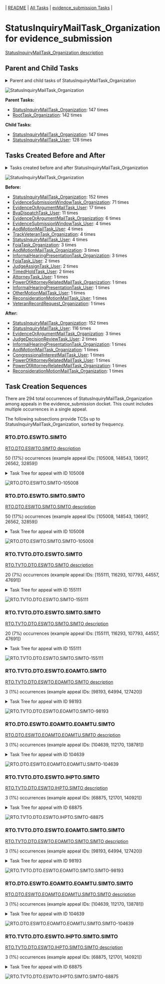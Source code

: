<!-- DO NOT EDIT THIS FILE.  This file is autogenerated. -->
| [README](../README.md) | [All Tasks](../alltasks.md) | [evidence_submission Tasks](tasklist.md) |

# StatusInquiryMailTask_Organization for evidence_submission

[StatusInquiryMailTask_Organization description](../descr/StatusInquiryMailTask_Organization.md)

## Parent and Child Tasks

<details><summary markdown='span'>Parent and child tasks of StatusInquiryMailTask_Organization
</summary>

```
digraph G {
rankdir=LR;
node [shape=box]
"StatusInquiryMailTask_Organization" -> "StatusInquiryMailTask_Organization" [label=147]
"StatusInquiryMailTask_Organization" -> "StatusInquiryMailTask_User" [label=128]
"StatusInquiryMailTask_Organization" -> "StatusInquiryMailTask_Organization" [label=147]
"RootTask_Organization" -> "StatusInquiryMailTask_Organization" [label=142]
}
```
</details>

![StatusInquiryMailTask_Organization](dot/StatusInquiryMailTask_Organization-parentchild.dot.png)

**Parent Tasks:**

   * [StatusInquiryMailTask_Organization](StatusInquiryMailTask_Organization.md): 147 times
   * [RootTask_Organization](RootTask_Organization.md): 142 times

**Child Tasks:**

   * [StatusInquiryMailTask_Organization](StatusInquiryMailTask_Organization.md): 147 times
   * [StatusInquiryMailTask_User](StatusInquiryMailTask_User.md): 128 times

## Tasks Created Before and After

<details><summary markdown='span'>Tasks created before and after StatusInquiryMailTask_Organization</summary>

```
digraph G {
rankdir=LR;

"StatusInquiryMailTask_Organization" -> "StatusInquiryMailTask_Organization" [label=152]
"StatusInquiryMailTask_Organization" -> "StatusInquiryMailTask_User" [label=116]
"StatusInquiryMailTask_Organization" -> "EvidenceOrArgumentMailTask_Organization" [label=3]
"StatusInquiryMailTask_Organization" -> "JudgeDecisionReviewTask_User" [label=2]
"StatusInquiryMailTask_Organization" -> "ReconsiderationMotionMailTask_Organization" [label=1]
"StatusInquiryMailTask_Organization" -> "PowerOfAttorneyRelatedMailTask_User" [label=1]
"StatusInquiryMailTask_Organization" -> "PowerOfAttorneyRelatedMailTask_Organization" [label=1]
"StatusInquiryMailTask_Organization" -> "InformalHearingPresentationTask_Organization" [label=1]
"StatusInquiryMailTask_Organization" -> "CongressionalInterestMailTask_User" [label=1]
"StatusInquiryMailTask_Organization" -> "AodMotionMailTask_Organization" [label=1]
"StatusInquiryMailTask_Organization" -> "StatusInquiryMailTask_Organization" [label=152]
"EvidenceSubmissionWindowTask_Organization" -> "StatusInquiryMailTask_Organization" [label=71]
"EvidenceOrArgumentMailTask_User" -> "StatusInquiryMailTask_Organization" [label=17]
"BvaDispatchTask_User" -> "StatusInquiryMailTask_Organization" [label=11]
"EvidenceOrArgumentMailTask_Organization" -> "StatusInquiryMailTask_Organization" [label=6]
"TrackVeteranTask_Organization" -> "StatusInquiryMailTask_Organization" [label=4]
"StatusInquiryMailTask_User" -> "StatusInquiryMailTask_Organization" [label=4]
"EvidenceSubmissionWindowTask_User" -> "StatusInquiryMailTask_Organization" [label=4]
"AodMotionMailTask_User" -> "StatusInquiryMailTask_Organization" [label=4]
"InformalHearingPresentationTask_Organization" -> "StatusInquiryMailTask_Organization" [label=3]
"FoiaTask_Organization" -> "StatusInquiryMailTask_Organization" [label=3]
"AodMotionMailTask_Organization" -> "StatusInquiryMailTask_Organization" [label=3]
"TimedHoldTask_User" -> "StatusInquiryMailTask_Organization" [label=2]
"JudgeAssignTask_User" -> "StatusInquiryMailTask_Organization" [label=2]
"FoiaTask_User" -> "StatusInquiryMailTask_Organization" [label=2]
"VeteranRecordRequest_Organization" -> "StatusInquiryMailTask_Organization" [label=1]
"ReconsiderationMotionMailTask_User" -> "StatusInquiryMailTask_Organization" [label=1]
"PowerOfAttorneyRelatedMailTask_Organization" -> "StatusInquiryMailTask_Organization" [label=1]
"OtherMotionMailTask_User" -> "StatusInquiryMailTask_Organization" [label=1]
"InformalHearingPresentationTask_User" -> "StatusInquiryMailTask_Organization" [label=1]
"AttorneyTask_User" -> "StatusInquiryMailTask_Organization" [label=1]
}
```
</details>

![StatusInquiryMailTask_Organization](dot/StatusInquiryMailTask_Organization.dot.png)

**Before:**

   * [StatusInquiryMailTask_Organization](StatusInquiryMailTask_Organization.md): 152 times
   * [EvidenceSubmissionWindowTask_Organization](EvidenceSubmissionWindowTask_Organization.md): 71 times
   * [EvidenceOrArgumentMailTask_User](EvidenceOrArgumentMailTask_User.md): 17 times
   * [BvaDispatchTask_User](BvaDispatchTask_User.md): 11 times
   * [EvidenceOrArgumentMailTask_Organization](EvidenceOrArgumentMailTask_Organization.md): 6 times
   * [EvidenceSubmissionWindowTask_User](EvidenceSubmissionWindowTask_User.md): 4 times
   * [AodMotionMailTask_User](AodMotionMailTask_User.md): 4 times
   * [TrackVeteranTask_Organization](TrackVeteranTask_Organization.md): 4 times
   * [StatusInquiryMailTask_User](StatusInquiryMailTask_User.md): 4 times
   * [FoiaTask_Organization](FoiaTask_Organization.md): 3 times
   * [AodMotionMailTask_Organization](AodMotionMailTask_Organization.md): 3 times
   * [InformalHearingPresentationTask_Organization](InformalHearingPresentationTask_Organization.md): 3 times
   * [FoiaTask_User](FoiaTask_User.md): 2 times
   * [JudgeAssignTask_User](JudgeAssignTask_User.md): 2 times
   * [TimedHoldTask_User](TimedHoldTask_User.md): 2 times
   * [AttorneyTask_User](AttorneyTask_User.md): 1 times
   * [PowerOfAttorneyRelatedMailTask_Organization](PowerOfAttorneyRelatedMailTask_Organization.md): 1 times
   * [InformalHearingPresentationTask_User](InformalHearingPresentationTask_User.md): 1 times
   * [OtherMotionMailTask_User](OtherMotionMailTask_User.md): 1 times
   * [ReconsiderationMotionMailTask_User](ReconsiderationMotionMailTask_User.md): 1 times
   * [VeteranRecordRequest_Organization](VeteranRecordRequest_Organization.md): 1 times

**After:**

   * [StatusInquiryMailTask_Organization](StatusInquiryMailTask_Organization.md): 152 times
   * [StatusInquiryMailTask_User](StatusInquiryMailTask_User.md): 116 times
   * [EvidenceOrArgumentMailTask_Organization](EvidenceOrArgumentMailTask_Organization.md): 3 times
   * [JudgeDecisionReviewTask_User](JudgeDecisionReviewTask_User.md): 2 times
   * [InformalHearingPresentationTask_Organization](InformalHearingPresentationTask_Organization.md): 1 times
   * [AodMotionMailTask_Organization](AodMotionMailTask_Organization.md): 1 times
   * [CongressionalInterestMailTask_User](CongressionalInterestMailTask_User.md): 1 times
   * [PowerOfAttorneyRelatedMailTask_User](PowerOfAttorneyRelatedMailTask_User.md): 1 times
   * [PowerOfAttorneyRelatedMailTask_Organization](PowerOfAttorneyRelatedMailTask_Organization.md): 1 times
   * [ReconsiderationMotionMailTask_Organization](ReconsiderationMotionMailTask_Organization.md): 1 times

## Task Creation Sequences

There are 294 total occurrences of StatusInquiryMailTask_Organization among appeals in the evidence_submission docket.  This count includes multiple occurrences in a single appeal.

The following subsections provide TCSs up to StatusInquiryMailTask_Organization, sorted by frequency.

### RTO.DTO.ESWTO.SIMTO

[RTO.DTO.ESWTO.SIMTO description](../descr/RTO.DTO.ESWTO.SIMTO.md)

50 (17%) occurrences (example appeal IDs: [105008, 148543, 136917, 26562, 32859])

<details><summary markdown='span'>Task Tree for appeal with ID 105008</summary>

```
@startuml
skinparam {
  ObjectBorderColor #555
  ObjectBorderThickness 0
  ObjectFontStyle bold
  ObjectFontSize 14
  ObjectAttributeFontColor #333
  ObjectAttributeFontSize 12
}
  object 0.RootTask #8dd3c7 {
Organization
}
  object 1.TrackVeteranTask #bebada {
Organization
}
  object 2.DistributionTask #ffffb3 {
Organization
}
  object 3.EvidenceSubmissionWindowTask #fccde5 {
Organization
}
  object 4.StatusInquiryMailTask #fb8072 {
Organization  <back:white>    </back>
}
  object 5.StatusInquiryMailTask #fb8072 {
Organization  <back:white>    </back>
}
  object 6.StatusInquiryMailTask #fb8072 {
User
}
  object 7.PowerOfAttorneyRelatedMailTask #bc80bd {
Organization
}
  object 8.PowerOfAttorneyRelatedMailTask #bc80bd {
Organization
}
  object 9.PowerOfAttorneyRelatedMailTask #bc80bd {
User
}
  object 10.PowerOfAttorneyRelatedMailTask #bc80bd {
User
}
  object 11.AodMotionMailTask #d9d9d9 {
Organization
}
  object 12.AodMotionMailTask #d9d9d9 {
Organization
}
  object 13.AodMotionMailTask #d9d9d9 {
User
}
  object 14.PowerOfAttorneyRelatedMailTask #bc80bd {
Organization
}
  object 15.PowerOfAttorneyRelatedMailTask #bc80bd {
Organization
}
  object 16.PowerOfAttorneyRelatedMailTask #bc80bd {
User
}
  object 17.TimedHoldTask #fccde5 {
User
}
  object 18.TrackVeteranTask #bebada {
Organization
}
  object 19.InformalHearingPresentationTask #fdb462 {
Organization
}
  object 20.InformalHearingPresentationTask #fdb462 {
User
}
  object 21.JudgeAssignTask #ccebc5 {
User
}
  object 22.JudgeDecisionReviewTask #d9d9d9 {
User
}
  object 23.AttorneyTask #bc80bd {
User
}
  object 24.ScheduleHearingColocatedTask #ccebc5 {
Organization
}
0.RootTask -- 1.TrackVeteranTask
0.RootTask -- 2.DistributionTask
2.DistributionTask -- 3.EvidenceSubmissionWindowTask
0.RootTask -- 4.StatusInquiryMailTask
4.StatusInquiryMailTask -- 5.StatusInquiryMailTask
5.StatusInquiryMailTask -- 6.StatusInquiryMailTask
2.DistributionTask -- 7.PowerOfAttorneyRelatedMailTask
7.PowerOfAttorneyRelatedMailTask -- 8.PowerOfAttorneyRelatedMailTask
8.PowerOfAttorneyRelatedMailTask -- 9.PowerOfAttorneyRelatedMailTask
8.PowerOfAttorneyRelatedMailTask -- 10.PowerOfAttorneyRelatedMailTask
0.RootTask -- 11.AodMotionMailTask
11.AodMotionMailTask -- 12.AodMotionMailTask
12.AodMotionMailTask -- 13.AodMotionMailTask
2.DistributionTask -- 14.PowerOfAttorneyRelatedMailTask
14.PowerOfAttorneyRelatedMailTask -- 15.PowerOfAttorneyRelatedMailTask
15.PowerOfAttorneyRelatedMailTask -- 16.PowerOfAttorneyRelatedMailTask
16.PowerOfAttorneyRelatedMailTask -- 17.TimedHoldTask
0.RootTask -- 18.TrackVeteranTask
2.DistributionTask -- 19.InformalHearingPresentationTask
19.InformalHearingPresentationTask -- 20.InformalHearingPresentationTask
0.RootTask -- 21.JudgeAssignTask
0.RootTask -- 22.JudgeDecisionReviewTask
22.JudgeDecisionReviewTask -- 23.AttorneyTask
23.AttorneyTask -- 24.ScheduleHearingColocatedTask
@enduml
```
</details>

![RTO.DTO.ESWTO.SIMTO-105008](uml/RTO.DTO.ESWTO.SIMTO-105008.png)

### RTO.DTO.ESWTO.SIMTO.SIMTO

[RTO.DTO.ESWTO.SIMTO.SIMTO description](../descr/RTO.DTO.ESWTO.SIMTO.SIMTO.md)

50 (17%) occurrences (example appeal IDs: [105008, 148543, 136917, 26562, 32859])

<details><summary markdown='span'>Task Tree for appeal with ID 105008</summary>

```
@startuml
skinparam {
  ObjectBorderColor #555
  ObjectBorderThickness 0
  ObjectFontStyle bold
  ObjectFontSize 14
  ObjectAttributeFontColor #333
  ObjectAttributeFontSize 12
}
  object 0.RootTask #8dd3c7 {
Organization
}
  object 1.TrackVeteranTask #bebada {
Organization
}
  object 2.DistributionTask #ffffb3 {
Organization
}
  object 3.EvidenceSubmissionWindowTask #fccde5 {
Organization
}
  object 4.StatusInquiryMailTask #fb8072 {
Organization  <back:white>    </back>
}
  object 5.StatusInquiryMailTask #fb8072 {
Organization  <back:white>    </back>
}
  object 6.StatusInquiryMailTask #fb8072 {
User
}
  object 7.PowerOfAttorneyRelatedMailTask #bc80bd {
Organization
}
  object 8.PowerOfAttorneyRelatedMailTask #bc80bd {
Organization
}
  object 9.PowerOfAttorneyRelatedMailTask #bc80bd {
User
}
  object 10.PowerOfAttorneyRelatedMailTask #bc80bd {
User
}
  object 11.AodMotionMailTask #d9d9d9 {
Organization
}
  object 12.AodMotionMailTask #d9d9d9 {
Organization
}
  object 13.AodMotionMailTask #d9d9d9 {
User
}
  object 14.PowerOfAttorneyRelatedMailTask #bc80bd {
Organization
}
  object 15.PowerOfAttorneyRelatedMailTask #bc80bd {
Organization
}
  object 16.PowerOfAttorneyRelatedMailTask #bc80bd {
User
}
  object 17.TimedHoldTask #fccde5 {
User
}
  object 18.TrackVeteranTask #bebada {
Organization
}
  object 19.InformalHearingPresentationTask #fdb462 {
Organization
}
  object 20.InformalHearingPresentationTask #fdb462 {
User
}
  object 21.JudgeAssignTask #ccebc5 {
User
}
  object 22.JudgeDecisionReviewTask #d9d9d9 {
User
}
  object 23.AttorneyTask #bc80bd {
User
}
  object 24.ScheduleHearingColocatedTask #ccebc5 {
Organization
}
0.RootTask -- 1.TrackVeteranTask
0.RootTask -- 2.DistributionTask
2.DistributionTask -- 3.EvidenceSubmissionWindowTask
0.RootTask -- 4.StatusInquiryMailTask
4.StatusInquiryMailTask -- 5.StatusInquiryMailTask
5.StatusInquiryMailTask -- 6.StatusInquiryMailTask
2.DistributionTask -- 7.PowerOfAttorneyRelatedMailTask
7.PowerOfAttorneyRelatedMailTask -- 8.PowerOfAttorneyRelatedMailTask
8.PowerOfAttorneyRelatedMailTask -- 9.PowerOfAttorneyRelatedMailTask
8.PowerOfAttorneyRelatedMailTask -- 10.PowerOfAttorneyRelatedMailTask
0.RootTask -- 11.AodMotionMailTask
11.AodMotionMailTask -- 12.AodMotionMailTask
12.AodMotionMailTask -- 13.AodMotionMailTask
2.DistributionTask -- 14.PowerOfAttorneyRelatedMailTask
14.PowerOfAttorneyRelatedMailTask -- 15.PowerOfAttorneyRelatedMailTask
15.PowerOfAttorneyRelatedMailTask -- 16.PowerOfAttorneyRelatedMailTask
16.PowerOfAttorneyRelatedMailTask -- 17.TimedHoldTask
0.RootTask -- 18.TrackVeteranTask
2.DistributionTask -- 19.InformalHearingPresentationTask
19.InformalHearingPresentationTask -- 20.InformalHearingPresentationTask
0.RootTask -- 21.JudgeAssignTask
0.RootTask -- 22.JudgeDecisionReviewTask
22.JudgeDecisionReviewTask -- 23.AttorneyTask
23.AttorneyTask -- 24.ScheduleHearingColocatedTask
@enduml
```
</details>

![RTO.DTO.ESWTO.SIMTO.SIMTO-105008](uml/RTO.DTO.ESWTO.SIMTO.SIMTO-105008.png)

### RTO.TVTO.DTO.ESWTO.SIMTO

[RTO.TVTO.DTO.ESWTO.SIMTO description](../descr/RTO.TVTO.DTO.ESWTO.SIMTO.md)

20 (7%) occurrences (example appeal IDs: [155111, 116293, 107793, 44557, 47691])

<details><summary markdown='span'>Task Tree for appeal with ID 155111</summary>

```
@startuml
skinparam {
  ObjectBorderColor #555
  ObjectBorderThickness 0
  ObjectFontStyle bold
  ObjectFontSize 14
  ObjectAttributeFontColor #333
  ObjectAttributeFontSize 12
}
  object 0.RootTask #8dd3c7 {
Organization
}
  object 1.TrackVeteranTask #bebada {
Organization
}
  object 2.DistributionTask #ffffb3 {
Organization
}
  object 3.EvidenceSubmissionWindowTask #fccde5 {
Organization
}
  object 4.StatusInquiryMailTask #fb8072 {
Organization  <back:white>    </back>
}
  object 5.StatusInquiryMailTask #fb8072 {
Organization  <back:white>    </back>
}
  object 6.InformalHearingPresentationTask #fdb462 {
Organization
}
  object 7.StatusInquiryMailTask #fb8072 {
User
}
0.RootTask -- 1.TrackVeteranTask
0.RootTask -- 2.DistributionTask
2.DistributionTask -- 3.EvidenceSubmissionWindowTask
0.RootTask -- 4.StatusInquiryMailTask
4.StatusInquiryMailTask -- 5.StatusInquiryMailTask
2.DistributionTask -- 6.InformalHearingPresentationTask
5.StatusInquiryMailTask -- 7.StatusInquiryMailTask
@enduml
```
</details>

![RTO.TVTO.DTO.ESWTO.SIMTO-155111](uml/RTO.TVTO.DTO.ESWTO.SIMTO-155111.png)

### RTO.TVTO.DTO.ESWTO.SIMTO.SIMTO

[RTO.TVTO.DTO.ESWTO.SIMTO.SIMTO description](../descr/RTO.TVTO.DTO.ESWTO.SIMTO.SIMTO.md)

20 (7%) occurrences (example appeal IDs: [155111, 116293, 107793, 44557, 47691])

<details><summary markdown='span'>Task Tree for appeal with ID 155111</summary>

```
@startuml
skinparam {
  ObjectBorderColor #555
  ObjectBorderThickness 0
  ObjectFontStyle bold
  ObjectFontSize 14
  ObjectAttributeFontColor #333
  ObjectAttributeFontSize 12
}
  object 0.RootTask #8dd3c7 {
Organization
}
  object 1.TrackVeteranTask #bebada {
Organization
}
  object 2.DistributionTask #ffffb3 {
Organization
}
  object 3.EvidenceSubmissionWindowTask #fccde5 {
Organization
}
  object 4.StatusInquiryMailTask #fb8072 {
Organization  <back:white>    </back>
}
  object 5.StatusInquiryMailTask #fb8072 {
Organization  <back:white>    </back>
}
  object 6.InformalHearingPresentationTask #fdb462 {
Organization
}
  object 7.StatusInquiryMailTask #fb8072 {
User
}
0.RootTask -- 1.TrackVeteranTask
0.RootTask -- 2.DistributionTask
2.DistributionTask -- 3.EvidenceSubmissionWindowTask
0.RootTask -- 4.StatusInquiryMailTask
4.StatusInquiryMailTask -- 5.StatusInquiryMailTask
2.DistributionTask -- 6.InformalHearingPresentationTask
5.StatusInquiryMailTask -- 7.StatusInquiryMailTask
@enduml
```
</details>

![RTO.TVTO.DTO.ESWTO.SIMTO.SIMTO-155111](uml/RTO.TVTO.DTO.ESWTO.SIMTO.SIMTO-155111.png)

### RTO.TVTO.DTO.ESWTO.EOAMTO.SIMTO

[RTO.TVTO.DTO.ESWTO.EOAMTO.SIMTO description](../descr/RTO.TVTO.DTO.ESWTO.EOAMTO.SIMTO.md)

3 (1%) occurrences (example appeal IDs: [98193, 64994, 127420])

<details><summary markdown='span'>Task Tree for appeal with ID 98193</summary>

```
@startuml
skinparam {
  ObjectBorderColor #555
  ObjectBorderThickness 0
  ObjectFontStyle bold
  ObjectFontSize 14
  ObjectAttributeFontColor #333
  ObjectAttributeFontSize 12
}
  object 0.RootTask #8dd3c7 {
Organization
}
  object 1.TrackVeteranTask #bebada {
Organization
}
  object 2.DistributionTask #ffffb3 {
Organization
}
  object 3.EvidenceSubmissionWindowTask #fccde5 {
Organization
}
  object 4.EvidenceOrArgumentMailTask #ffffb3 {
Organization
}
  object 5.StatusInquiryMailTask #fb8072 {
Organization  <back:white>    </back>
}
  object 6.StatusInquiryMailTask #fb8072 {
Organization  <back:white>    </back>
}
  object 7.StatusInquiryMailTask #fb8072 {
User
}
  object 8.TrackVeteranTask #bebada {
Organization
}
0.RootTask -- 1.TrackVeteranTask
0.RootTask -- 2.DistributionTask
2.DistributionTask -- 3.EvidenceSubmissionWindowTask
0.RootTask -- 4.EvidenceOrArgumentMailTask
0.RootTask -- 5.StatusInquiryMailTask
5.StatusInquiryMailTask -- 6.StatusInquiryMailTask
6.StatusInquiryMailTask -- 7.StatusInquiryMailTask
0.RootTask -- 8.TrackVeteranTask
@enduml
```
</details>

![RTO.TVTO.DTO.ESWTO.EOAMTO.SIMTO-98193](uml/RTO.TVTO.DTO.ESWTO.EOAMTO.SIMTO-98193.png)

### RTO.DTO.ESWTO.EOAMTO.EOAMTU.SIMTO

[RTO.DTO.ESWTO.EOAMTO.EOAMTU.SIMTO description](../descr/RTO.DTO.ESWTO.EOAMTO.EOAMTU.SIMTO.md)

3 (1%) occurrences (example appeal IDs: [104639, 112170, 138781])

<details><summary markdown='span'>Task Tree for appeal with ID 104639</summary>

```
@startuml
skinparam {
  ObjectBorderColor #555
  ObjectBorderThickness 0
  ObjectFontStyle bold
  ObjectFontSize 14
  ObjectAttributeFontColor #333
  ObjectAttributeFontSize 12
}
  object 0.RootTask #8dd3c7 {
Organization
}
  object 1.DistributionTask #ffffb3 {
Organization
}
  object 2.EvidenceSubmissionWindowTask #fccde5 {
Organization
}
  object 3.EvidenceOrArgumentMailTask #ffffb3 {
Organization
}
  object 4.EvidenceOrArgumentMailTask #ffffb3 {
User
}
  object 5.StatusInquiryMailTask #fb8072 {
Organization  <back:white>    </back>
}
  object 6.StatusInquiryMailTask #fb8072 {
Organization  <back:white>    </back>
}
  object 7.StatusInquiryMailTask #fb8072 {
User
}
  object 8.StatusInquiryMailTask #fb8072 {
Organization  <back:white>    </back>
}
  object 9.StatusInquiryMailTask #fb8072 {
Organization  <back:white>    </back>
}
  object 10.EvidenceOrArgumentMailTask #ffffb3 {
Organization
}
  object 11.StatusInquiryMailTask #fb8072 {
User
}
  object 12.EvidenceOrArgumentMailTask #ffffb3 {
User
}
0.RootTask -- 1.DistributionTask
1.DistributionTask -- 2.EvidenceSubmissionWindowTask
0.RootTask -- 3.EvidenceOrArgumentMailTask
3.EvidenceOrArgumentMailTask -- 4.EvidenceOrArgumentMailTask
0.RootTask -- 5.StatusInquiryMailTask
5.StatusInquiryMailTask -- 6.StatusInquiryMailTask
6.StatusInquiryMailTask -- 7.StatusInquiryMailTask
0.RootTask -- 8.StatusInquiryMailTask
8.StatusInquiryMailTask -- 9.StatusInquiryMailTask
0.RootTask -- 10.EvidenceOrArgumentMailTask
9.StatusInquiryMailTask -- 11.StatusInquiryMailTask
10.EvidenceOrArgumentMailTask -- 12.EvidenceOrArgumentMailTask
@enduml
```
</details>

![RTO.DTO.ESWTO.EOAMTO.EOAMTU.SIMTO-104639](uml/RTO.DTO.ESWTO.EOAMTO.EOAMTU.SIMTO-104639.png)

### RTO.TVTO.DTO.ESWTO.IHPTO.SIMTO

[RTO.TVTO.DTO.ESWTO.IHPTO.SIMTO description](../descr/RTO.TVTO.DTO.ESWTO.IHPTO.SIMTO.md)

3 (1%) occurrences (example appeal IDs: [68875, 121701, 140921])

<details><summary markdown='span'>Task Tree for appeal with ID 68875</summary>

```
@startuml
skinparam {
  ObjectBorderColor #555
  ObjectBorderThickness 0
  ObjectFontStyle bold
  ObjectFontSize 14
  ObjectAttributeFontColor #333
  ObjectAttributeFontSize 12
}
  object 0.RootTask #8dd3c7 {
Organization
}
  object 1.TrackVeteranTask #bebada {
Organization
}
  object 2.DistributionTask #ffffb3 {
Organization
}
  object 3.EvidenceSubmissionWindowTask #fccde5 {
Organization
}
  object 4.InformalHearingPresentationTask #fdb462 {
Organization
}
  object 5.StatusInquiryMailTask #fb8072 {
Organization  <back:white>    </back>
}
  object 6.StatusInquiryMailTask #fb8072 {
Organization  <back:white>    </back>
}
  object 7.StatusInquiryMailTask #fb8072 {
User
}
0.RootTask -- 1.TrackVeteranTask
0.RootTask -- 2.DistributionTask
2.DistributionTask -- 3.EvidenceSubmissionWindowTask
2.DistributionTask -- 4.InformalHearingPresentationTask
0.RootTask -- 5.StatusInquiryMailTask
5.StatusInquiryMailTask -- 6.StatusInquiryMailTask
6.StatusInquiryMailTask -- 7.StatusInquiryMailTask
@enduml
```
</details>

![RTO.TVTO.DTO.ESWTO.IHPTO.SIMTO-68875](uml/RTO.TVTO.DTO.ESWTO.IHPTO.SIMTO-68875.png)

### RTO.TVTO.DTO.ESWTO.EOAMTO.SIMTO.SIMTO

[RTO.TVTO.DTO.ESWTO.EOAMTO.SIMTO.SIMTO description](../descr/RTO.TVTO.DTO.ESWTO.EOAMTO.SIMTO.SIMTO.md)

3 (1%) occurrences (example appeal IDs: [98193, 64994, 127420])

<details><summary markdown='span'>Task Tree for appeal with ID 98193</summary>

```
@startuml
skinparam {
  ObjectBorderColor #555
  ObjectBorderThickness 0
  ObjectFontStyle bold
  ObjectFontSize 14
  ObjectAttributeFontColor #333
  ObjectAttributeFontSize 12
}
  object 0.RootTask #8dd3c7 {
Organization
}
  object 1.TrackVeteranTask #bebada {
Organization
}
  object 2.DistributionTask #ffffb3 {
Organization
}
  object 3.EvidenceSubmissionWindowTask #fccde5 {
Organization
}
  object 4.EvidenceOrArgumentMailTask #ffffb3 {
Organization
}
  object 5.StatusInquiryMailTask #fb8072 {
Organization  <back:white>    </back>
}
  object 6.StatusInquiryMailTask #fb8072 {
Organization  <back:white>    </back>
}
  object 7.StatusInquiryMailTask #fb8072 {
User
}
  object 8.TrackVeteranTask #bebada {
Organization
}
0.RootTask -- 1.TrackVeteranTask
0.RootTask -- 2.DistributionTask
2.DistributionTask -- 3.EvidenceSubmissionWindowTask
0.RootTask -- 4.EvidenceOrArgumentMailTask
0.RootTask -- 5.StatusInquiryMailTask
5.StatusInquiryMailTask -- 6.StatusInquiryMailTask
6.StatusInquiryMailTask -- 7.StatusInquiryMailTask
0.RootTask -- 8.TrackVeteranTask
@enduml
```
</details>

![RTO.TVTO.DTO.ESWTO.EOAMTO.SIMTO.SIMTO-98193](uml/RTO.TVTO.DTO.ESWTO.EOAMTO.SIMTO.SIMTO-98193.png)

### RTO.DTO.ESWTO.EOAMTO.EOAMTU.SIMTO.SIMTO

[RTO.DTO.ESWTO.EOAMTO.EOAMTU.SIMTO.SIMTO description](../descr/RTO.DTO.ESWTO.EOAMTO.EOAMTU.SIMTO.SIMTO.md)

3 (1%) occurrences (example appeal IDs: [104639, 112170, 138781])

<details><summary markdown='span'>Task Tree for appeal with ID 104639</summary>

```
@startuml
skinparam {
  ObjectBorderColor #555
  ObjectBorderThickness 0
  ObjectFontStyle bold
  ObjectFontSize 14
  ObjectAttributeFontColor #333
  ObjectAttributeFontSize 12
}
  object 0.RootTask #8dd3c7 {
Organization
}
  object 1.DistributionTask #ffffb3 {
Organization
}
  object 2.EvidenceSubmissionWindowTask #fccde5 {
Organization
}
  object 3.EvidenceOrArgumentMailTask #ffffb3 {
Organization
}
  object 4.EvidenceOrArgumentMailTask #ffffb3 {
User
}
  object 5.StatusInquiryMailTask #fb8072 {
Organization  <back:white>    </back>
}
  object 6.StatusInquiryMailTask #fb8072 {
Organization  <back:white>    </back>
}
  object 7.StatusInquiryMailTask #fb8072 {
User
}
  object 8.StatusInquiryMailTask #fb8072 {
Organization  <back:white>    </back>
}
  object 9.StatusInquiryMailTask #fb8072 {
Organization  <back:white>    </back>
}
  object 10.EvidenceOrArgumentMailTask #ffffb3 {
Organization
}
  object 11.StatusInquiryMailTask #fb8072 {
User
}
  object 12.EvidenceOrArgumentMailTask #ffffb3 {
User
}
0.RootTask -- 1.DistributionTask
1.DistributionTask -- 2.EvidenceSubmissionWindowTask
0.RootTask -- 3.EvidenceOrArgumentMailTask
3.EvidenceOrArgumentMailTask -- 4.EvidenceOrArgumentMailTask
0.RootTask -- 5.StatusInquiryMailTask
5.StatusInquiryMailTask -- 6.StatusInquiryMailTask
6.StatusInquiryMailTask -- 7.StatusInquiryMailTask
0.RootTask -- 8.StatusInquiryMailTask
8.StatusInquiryMailTask -- 9.StatusInquiryMailTask
0.RootTask -- 10.EvidenceOrArgumentMailTask
9.StatusInquiryMailTask -- 11.StatusInquiryMailTask
10.EvidenceOrArgumentMailTask -- 12.EvidenceOrArgumentMailTask
@enduml
```
</details>

![RTO.DTO.ESWTO.EOAMTO.EOAMTU.SIMTO.SIMTO-104639](uml/RTO.DTO.ESWTO.EOAMTO.EOAMTU.SIMTO.SIMTO-104639.png)

### RTO.TVTO.DTO.ESWTO.IHPTO.SIMTO.SIMTO

[RTO.TVTO.DTO.ESWTO.IHPTO.SIMTO.SIMTO description](../descr/RTO.TVTO.DTO.ESWTO.IHPTO.SIMTO.SIMTO.md)

3 (1%) occurrences (example appeal IDs: [68875, 121701, 140921])

<details><summary markdown='span'>Task Tree for appeal with ID 68875</summary>

```
@startuml
skinparam {
  ObjectBorderColor #555
  ObjectBorderThickness 0
  ObjectFontStyle bold
  ObjectFontSize 14
  ObjectAttributeFontColor #333
  ObjectAttributeFontSize 12
}
  object 0.RootTask #8dd3c7 {
Organization
}
  object 1.TrackVeteranTask #bebada {
Organization
}
  object 2.DistributionTask #ffffb3 {
Organization
}
  object 3.EvidenceSubmissionWindowTask #fccde5 {
Organization
}
  object 4.InformalHearingPresentationTask #fdb462 {
Organization
}
  object 5.StatusInquiryMailTask #fb8072 {
Organization  <back:white>    </back>
}
  object 6.StatusInquiryMailTask #fb8072 {
Organization  <back:white>    </back>
}
  object 7.StatusInquiryMailTask #fb8072 {
User
}
0.RootTask -- 1.TrackVeteranTask
0.RootTask -- 2.DistributionTask
2.DistributionTask -- 3.EvidenceSubmissionWindowTask
2.DistributionTask -- 4.InformalHearingPresentationTask
0.RootTask -- 5.StatusInquiryMailTask
5.StatusInquiryMailTask -- 6.StatusInquiryMailTask
6.StatusInquiryMailTask -- 7.StatusInquiryMailTask
@enduml
```
</details>

![RTO.TVTO.DTO.ESWTO.IHPTO.SIMTO.SIMTO-68875](uml/RTO.TVTO.DTO.ESWTO.IHPTO.SIMTO.SIMTO-68875.png)

